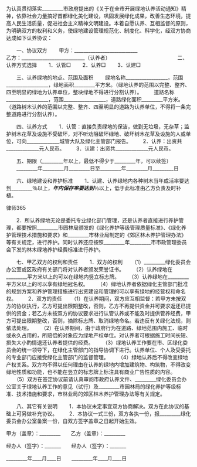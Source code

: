 
 


为认真贯彻落实_________市政府提出的《关于在全市开展绿地认养活动通知》精神，依靠社会力量搞好首都绿化美化建设，巩固发展绿化成果，改善生态环境，提高人民生活质量，促进社会主义精神文明建设。本着自愿认养、互相监督的原则，为明确双方的权利和义务，使绿地建设管理规范化、制度化、科学化，经双方协商达成如下认养协议：


　　一、协议双方
　　甲方：___________________________　　　　　　　　　　　
　　乙方：___________________________（认养者）　　
　　　　　　　　　 
　　二、认养方式选择
　　1．认管□
　　2．认养□
　　3．认建□


　　三、认养绿地的地点、范围及面积
　　绿地名称__________________，范围__________________，绿地面积_________平方米。（绿地认养的范围以完整、整齐、四至明显的绿地为认养单位，整块绿地不得进行分割认养）。
　　道路名称__________________，范围__________________，道路绿化面积_________平方米。（道路树木认养的范围以完整、整齐、四至明显的道路为认养单位，不得将一条完整道路进行分割认养）。


　　四、认养方式
　　1．认管：直接负责绿地的保洁，做到无垃圾，无杂草；监护树木花草及设施不受破坏，对不听劝阻破坏绿地、破坏树木花草及设施的人或单位，可向______________城管大队及绿化主管部门报告。
　　2．认养：出资共______________元人民币。
　　3．认建：出资共______________元人民币。


　　五、期限（_________年以上，最低不得少于_________年，可以续签）
　　_________年_________月_________日至_________年_________月_________日


　　六、绿地建设和养护标准
　　1．认建、认养绿地内各种树木当年成活率要达到_________％以上，_________年内保存率要达到_________％以上，低于此标准由乙方负责及时补植。




 
律师365






　　2．所认养绿地无论是委托专业绿化部门管理，还是认养者直接进行养护管理，都要按照_________市园林局颁发的《绿化养护等级管理质量标准》、《绿化养护管理技术措施和要求》和_________市林业局制定的《郊区林木养护管理办法》等有关规定，进行养护。同时认养还应按照_________年_________市市政管理委员会下发的林木绿地养护经费标准进行养护。




　　七、甲乙双方的权利和责任
　　1．双方的权利
　　（1）_________绿化委员会办公室或区政府有关部门将对认养者颁发荣誉证书。
　　（2）认养绿地在_________平方米以上的可以在绿地内竖立标志牌。
　　（3）认养绿地在_________平方米以上的可以享有绿地冠名权。
　　（4）绿地认养者依据绿化主管部门批准的规划方案和养护管理措施进行出资建设和管理的可以享有绿地的经营权和命名权。
　　2．双方的责任
　　（1）在认养期间，双方应互相监督：若甲方未按双方的协议执行，乙方可提出限期整改，否则，乙方不再提供资金并可要求返还已提供的资金；若乙方未按双方的协议要求进行认管认养或不能及时提供管养经费，甲方可提出限期整改，否则，摘除标志牌、取消绿地命名。若违反有关绿化法规，则依法处理。
　　（2）在认养期间，由于政府行为在道路、绿地范围内施工、临时或永久占用的，所赔偿的对象应为绿地产权单位。对认养者可根据施工时间长短、损失大小酌情退还认养者提供的经费。
　　（3）绿地认养工作要在市、区绿化委员会的统一领导下，在绿化主管部门的指导协调下进行。认养单位、个人及受委托的专业部门应接受绿化主管部门的监督管理。
　　（4）绿地认养后不得改变绿地产权关系。双方均不得以任何理由在认养的绿地内增加建筑物、构筑物，不得改变绿地性质和功能，也不能在竖立的标志牌上标注具有商业广告性质的内容。
　　（5）双方在签定协议前请认真审阅市政府认养文件、_________绿化委员会办公室关于绿地认养工作的意见（试行）及_________市园林局的绿化养护等级标准、技术措施和要求，市林业局的郊区林木养护管理办法等有关规定。


　　八、其它有关说明
　　1．本协议未定事宜双方协商解决。双方在此协议的基础上可另做补充协议。
　　2．本协议一式三份，双方各执一份，报_________绿化委员会办公室备案一份，自双方签字盖章之日起开始生效。


 



 
甲方（盖章）：_________　　乙方（盖章）：_________
 
经办人（签字）：_______　　经办人（签字）：_______
 
_________年____月____日　　_________年____月____日
 

 
 

 
 
 
  
 
  
 
   


   
 

   


   


   
 
 
  
 
 
 

